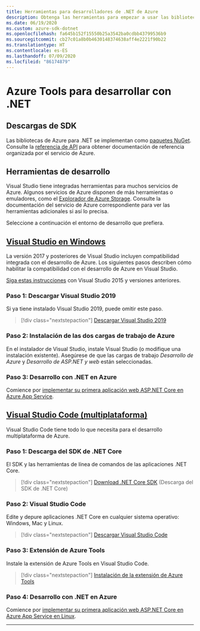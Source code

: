 ```yaml
---
title: Herramientas para desarrolladores de .NET de Azure
description: Obtenga las herramientas para empezar a usar las bibliotecas .NET de Azure desde un entorno de Windows, Linux y Mac.
ms.date: 06/19/2020
ms.custom: azure-sdk-dotnet
ms.openlocfilehash: fa645b152f15550b25a3542ba0cdbb43799536b9
ms.sourcegitcommit: cb27c01a8b0b4630148374638aff4e2221f90b22
ms.translationtype: HT
ms.contentlocale: es-ES
ms.lasthandoff: 07/09/2020
ms.locfileid: "86174879"
---
```

# <a name="azure-tools-for-developing-with-net"></a>Azure Tools para desarrollar con .NET

## <a name="sdk-downloads"></a>Descargas de SDK

Las bibliotecas de Azure para .NET se implementan como [paquetes NuGet](https://www.nuget.org/packages?q=windowsazureofficial). Consulte la [referencia de API](/dotnet/api/overview/azure/?view=azure-dotnet) para obtener documentación de referencia organizada por el servicio de Azure.

## <a name="development-tools"></a>Herramientas de desarrollo

Visual Studio tiene integradas herramientas para muchos servicios de Azure. Algunos servicios de Azure disponen de más herramientas o emuladores, como el [Explorador de Azure Storage](https://azure.microsoft.com/features/storage-explorer/). Consulte la documentación del servicio de Azure correspondiente para ver las herramientas adicionales si así lo precisa.

Seleccione a continuación el entorno de desarrollo que prefiera.

## <a name="visual-studio-on-windows"></a>[Visual Studio en Windows](#tab/vs)

La versión 2017 y posteriores de Visual Studio incluyen compatibilidad integrada con el desarrollo de Azure. Los siguientes pasos describen cómo habilitar la compatibilidad con el desarrollo de Azure en Visual Studio.

<a href="vs2015-install.md">Siga estas instrucciones</a> con Visual Studio 2015 y versiones anteriores.

### <a name="step-1-download-visual-studio-2019"></a>Paso 1: Descargar Visual Studio 2019

Si ya tiene instalado Visual Studio 2019, puede omitir este paso.

> [!div class="nextstepaction"]
> [Descargar Visual Studio 2019](https://www.visualstudio.com/downloads/)

### <a name="step-2-install-the-two-azure-workloads"></a>Paso 2: Instalación de las dos cargas de trabajo de Azure

En el instalador de Visual Studio, instale Visual Studio (o modifique una instalación existente). Asegúrese de que las cargas de trabajo *Desarrollo de Azure* y *Desarrollo de ASP.NET y web* están seleccionadas.

### <a name="step-3-develop-with-net-on-azure"></a>Paso 3: Desarrollo con .NET en Azure

Comience por [implementar su primera aplicación web ASP.NET Core en Azure App Service](/azure/app-service-web/app-service-web-get-started-dotnet).

## <a name="visual-studio-code-cross-platform"></a>[Visual Studio Code (multiplataforma)](#tab/vscode)

Visual Studio Code tiene todo lo que necesita para el desarrollo multiplataforma de Azure.

### <a name="step-1-download-the-net-core-sdk"></a>Paso 1: Descarga del SDK de .NET Core

El SDK y las herramientas de línea de comandos de las aplicaciones .NET Core.

> [!div class="nextstepaction"]
> [Download .NET Core SDK](https://dotnet.microsoft.com/download) (Descarga del SDK de .NET Core)

### <a name="step-2-visual-studio-code"></a>Paso 2: Visual Studio Code

Edite y depure aplicaciones .NET Core en cualquier sistema operativo: Windows, Mac y Linux.

> [!div class="nextstepaction"]
> [Descargar Visual Studio Code](https://code.visualstudio.com)

### <a name="step-3-azure-tools-extension"></a>Paso 3: Extensión de Azure Tools

Instale la extensión de Azure Tools en Visual Studio Code.

> [!div class="nextstepaction"]
> [Instalación de la extensión de Azure Tools](https://marketplace.visualstudio.com/items?itemName=ms-vscode.vscode-node-azure-pack)

### <a name="step-4-develop-with-net-on-azure"></a>Paso 4: Desarrollo con .NET en Azure

Comience por [implementar su primera aplicación web ASP.NET Core en Azure App Service en Linux](/azure/app-service/containers/quickstart-dotnetcore).

---
